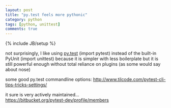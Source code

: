 ```yaml
---
layout: post
title: "py.test feels more pythonic"
category: python
tags: [python, unittest]
comments: true
---
```

{% include JB/setup %}

not surprisingly, I like using [py.test](pytest.org) (import pytest) instead of the built-in PyUnit (import unittest) because it is simpler with less boilerplate but it is still powerful enough without total reliance on plugins (as some would say about nose)
  
some good py.test commandline options:
<http://www.tilcode.com/pytest-cli-tips-tricks-settings/>
  
  
it sure is very actively maintained...  
<https://bitbucket.org/pytest-dev/profile/members>

